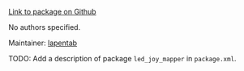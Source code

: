 <div id='led_joy_mapper-autogenerated' markdown='1'>


<!-- do not edit this file, autogenerated -->

[Link to package on Github](github:org=duckietown,repo=Software,path=40-coordination/led_joy_mapper,branch=andrea-config)

No authors specified.

Maintainer: [lapentab](mailto:lapentab@mit.edu)

TODO: Add a description of package `led_joy_mapper` in `package.xml`.



</div>

